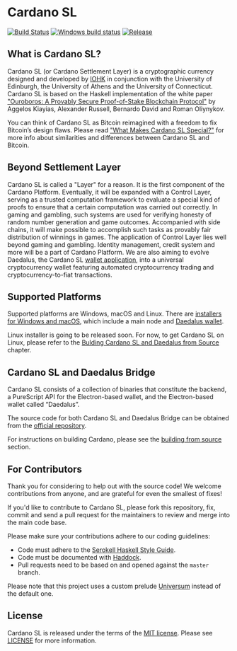 <!-- THIS IS AUTOGENERATED FILE. DO NOT CHANGE IT MANUALLY! -->

# Cardano SL

[![Build Status](https://travis-ci.org/input-output-hk/cardano-sl.svg)](https://travis-ci.org/input-output-hk/cardano-sl)
[![Windows build status](https://ci.appveyor.com/api/projects/status/github/input-output-hk/cardano-sl?branch=master&svg=true)](https://ci.appveyor.com/project/input-output/cardano-sl)
[![Release](https://img.shields.io/github/release/input-output-hk/cardano-sl.svg)](https://github.com/input-output-hk/cardano-sl/releases)

<!-- CARDANO_SL_README_BEGIN_1 -->
## What is Cardano SL?

Cardano SL (or Cardano Settlement Layer) is a cryptographic currency designed
and developed by [IOHK](https://iohk.io/team) in conjunction with the University
of Edinburgh, the University of Athens and the University of Connecticut. Cardano
SL is based on the Haskell implementation of the white paper
["Ouroboros: A Provably Secure Proof-of-Stake Blockchain Protocol"](https://iohk.io/research/papers/#9BKRHCSI)
by Aggelos Kiayias, Alexander Russell, Bernardo David and Roman Oliynykov.

You can think of Cardano SL as Bitcoin reimagined with a freedom to fix Bitcoin’s
design flaws. Please read ["What Makes Cardano SL Special?"](https://cardanodocs.com/introduction/#what-makes-cardano-sl-special)
for more info about similarities and differences between Cardano SL and Bitcoin.
<!-- CARDANO_SL_README_END_1 -->
<!-- CARDANO_SL_README_BEGIN_2 -->
## Beyond Settlement Layer

Cardano SL is called a "Layer" for a reason. It is the first component of
the Cardano Platform. Eventually, it will be expanded with a Control Layer,
serving as a trusted computation framework to evaluate a special
kind of proofs to ensure that a certain computation was carried out
correctly. In gaming and gambling, such systems are used for
verifying honesty of random number generation and game
outcomes. Accompanied with side chains, it will make possible to accomplish
such tasks as provably fair distribution of winnings in games. The
application of Control Layer lies well beyond gaming and gambling. Identity
management, credit system and more will be a part of Cardano Platform.
We are also aiming to evolve Daedalus, the Cardano SL [wallet application](https://github.com/input-output-hk/daedalus),
into a universal cryptocurrency wallet featuring automated
cryptocurrency trading and cryptocurrency-to-fiat transactions.
<!-- CARDANO_SL_README_END_2 -->
<!-- CARDANO_SL_README_BEGIN_3 -->
## Supported Platforms

Supported platforms are Windows, macOS and Linux. There are
[installers for Windows and macOS](https://daedaluswallet.io/#download),
which include a main node and [Daedalus wallet](https://github.com/input-output-hk/daedalus).

Linux installer is going to be released soon. For now, to
get Cardano SL on Linux, please refer to the [Bulding Cardano SL and Daedalus from
Source](https://cardanodocs.com/for-contributors/building-from-source) chapter.
<!-- CARDANO_SL_README_END_3 -->
<!-- CARDANO_SL_README_BEGIN_4 -->
## Cardano SL and Daedalus Bridge

Cardano SL consists of a collection of binaries that constitute
the backend, a PureScript API for the Electron-based wallet, and the
Electron-based wallet called “Daedalus”.

The source code for both Cardano SL and Daedalus Bridge can be obtained
from the [official repository](https://github.com/input-output-hk/cardano-sl).

For instructions on building Cardano, please see the [building from source](https://cardanodocs.com/for-contributors/building-from-source/) section.

<!-- CARDANO_SL_README_END_4 -->
<!-- CARDANO_SL_README_BEGIN_5 -->
## For Contributors

Thank you for considering to help out with the source code! We welcome contributions from anyone, and are grateful for even the smallest of fixes!

If you'd like to contribute to Cardano SL, please fork this repository, fix, commit and send a pull request for the maintainers to review and merge into the main code base.

Please make sure your contributions adhere to our coding guidelines:

* Code must adhere to the [Serokell Haskell Style Guide](https://github.com/serokell/serokell-util/blob/master/serokell-style.md).
* Code must be documented with [Haddock](https://www.haskell.org/haddock/doc/html/index.html).
* Pull requests need to be based on and opened against the `master` branch.

Please note that this project uses a custom prelude [Universum](https://github.com/serokell/universum) instead of the default one.

## License

Cardano SL is released under the terms of the [MIT license](https://opensource.org/licenses/MIT). Please see [LICENSE](https://github.com/input-output-hk/cardano-sl/blob/master/LICENSE) for more information.
<!-- CARDANO_SL_README_END_5 -->

